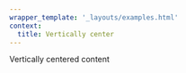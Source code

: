 ```yaml
---
wrapper_template: '_layouts/examples.html'
context:
  title: Vertically center
---
```


<div class="p-card u-vertically-center" style="min-height: 500px;">
  <div class="p-card">
    Vertically centered content
  </div>
</div>
